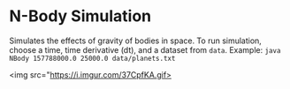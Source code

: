 # N-Body Simulation

Simulates the effects of gravity of bodies in space. 
To run simulation, choose a time, time derivative (dt), and a dataset from ```data```.
Example:
```java NBody 157788000.0 25000.0 data/planets.txt```

<img src="https://i.imgur.com/37CpfKA.gif>
